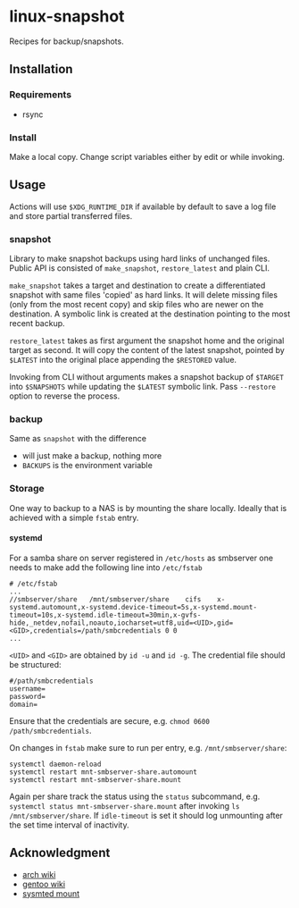 # linux-snapshot

Recipes for backup/snapshots.

## Installation

### Requirements

- rsync

### Install

Make a local copy. Change script variables either by edit or while invoking.

## Usage

Actions will use `$XDG_RUNTIME_DIR` if available by default to save a log file
and store partial transferred files.

### snapshot

Library to make snapshot backups using hard links of unchanged files.
Public API is consisted of `make_snapshot`, `restore_latest` and plain CLI.

`make_snapshot` takes a target and destination to create a differentiated snapshot
with same files 'copied' as hard links. It will delete missing files (only from
the most recent copy) and skip files who are newer on the destination. A symbolic
link is created at the destination pointing to the most recent backup.

`restore_latest` takes as first argument the snapshot home and the original
target as second. It will copy the content of the latest snapshot, pointed by
`$LATEST` into the original place appending the `$RESTORED` value.

Invoking from CLI without arguments makes a snapshot backup of `$TARGET` into
`$SNAPSHOTS` while updating the `$LATEST` symbolic link. Pass `--restore` option
to reverse the process.

### backup

Same as `snapshot` with the difference

- will just make a backup, nothing more
- `BACKUPS` is the environment variable

### Storage

One way to backup to a NAS is by mounting the share locally. Ideally that is
achieved with a simple `fstab` entry.

#### systemd

For a samba share on server registered in `/etc/hosts` as smbserver one needs to
make add the following line into `/etc/fstab`

```
# /etc/fstab
...
//smbserver/share   /mnt/smbserver/share    cifs    x-systemd.automount,x-systemd.device-timeout=5s,x-systemd.mount-timeout=10s,x-systemd.idle-timeout=30min,x-gvfs-hide,_netdev,nofail,noauto,iocharset=utf8,uid=<UID>,gid=<GID>,credentials=/path/smbcredentials 0 0
...
```

`<UID>` and `<GID>` are obtained by `id -u` and `id -g`. The credential file
should be structured:

```
#/path/smbcredentials
username=
password=
domain=
```

Ensure that the credentials are secure, e.g. `chmod 0600 /path/smbcredentials`.

On changes in `fstab` make sure to run per entry, e.g. `/mnt/smbserver/share`:

```
systemctl daemon-reload
systemctl restart mnt-smbserver-share.automount
systemctl restart mnt-smbserver-share.mount
```

Again per share track the status using the `status` subcommand, e.g.
`systemctl status mnt-smbserver-share.mount` after invoking `ls
/mnt/smbserver/share`. If `idle-timeout` is set it should log unmounting after
the set time interval of inactivity.

## Acknowledgment

- [arch wiki](https://wiki.archlinux.org/title/rsync)
- [gentoo wiki](https://wiki.gentoo.org/wiki/Rsync)
- [sysmted mount](https://www.freedesktop.org/software/systemd/man/latest/systemd.mount.html)
